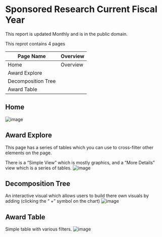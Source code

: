 # Sponsored Research Current Fiscal Year
This report is updated Monthly and is in the public domain.


This reprot contains 4 pages

| Page Name | Overview |
|-|-|
| Home | Overview |
| Award Explore | |
| Decomposition Tree | |
| Award Table | |


## Home
![image](https://github.com/user-attachments/assets/357c5a4e-07cb-4213-80ba-92dc50b18819)

## Award Explore

This page has a series of tables which you can use to cross-filter other elements on the page.

There is a “Simple View” which is mostly graphics, and a “More Details” view which is a series of tables.
![image](https://github.com/user-attachments/assets/9235881b-619e-4c60-bb1a-1ce75e4b20b6)


## Decomposition Tree

An interactive visual which allows users to build there own visuals by adding (clicking the “ +” symbol on the chart)
![image](https://github.com/user-attachments/assets/4665d121-81c5-4ffd-bd0c-ccb59868967e)


## Award Table

Simple table with various filters.
![image](https://github.com/user-attachments/assets/a5233093-a22c-4332-bfd7-1a14634381e7)
